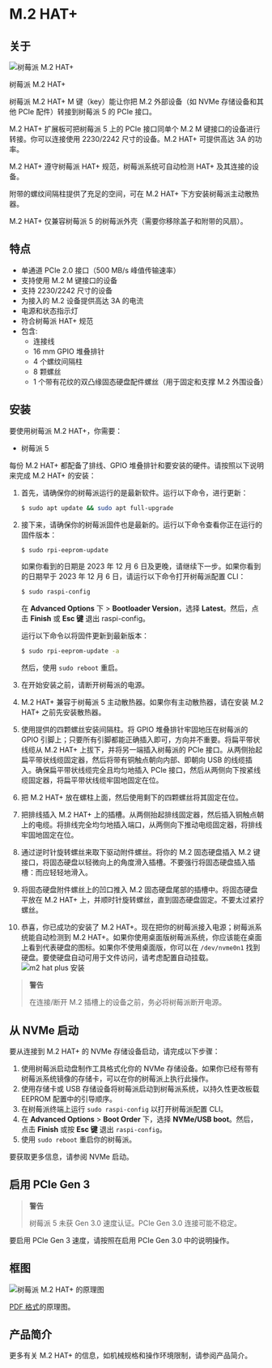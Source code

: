 # M.2 HAT+

## 关于

![树莓派 M.2 HAT+](https://www.raspberrypi.com/documentation/accessories/images/m2-hat-plus.jpg)

树莓派 M.2 HAT+

树莓派 M.2 HAT+ M 键（key）能让你把 M.2 外部设备（如 NVMe 存储设备和其他 PCIe 配件）转接到树莓派 5 的 PCIe 接口。

M.2 HAT+ 扩展板可把树莓派 5 上的 PCIe 接口同单个 M.2 M 键接口的设备进行转接。你可以连接使用 2230/2242 尺寸的设备。M.2 HAT+ 可提供高达 3A 的功率。

M.2 HAT+ 遵守树莓派 HAT+ 规范，树莓派系统可自动检测 HAT+ 及其连接的设备。

附带的螺纹间隔柱提供了充足的空间，可在 M.2 HAT+ 下方安装树莓派主动散热器。

M.2 HAT+ 仅兼容树莓派 5 的树莓派外壳（需要你移除盖子和附带的风扇）。

## 特点

* 单通道 PCIe 2.0 接口（500 MB/s 峰值传输速率）
* 支持使用 M.2 M 键接口的设备
* 支持 2230/2242 尺寸的设备
* 为接入的 M.2 设备提供高达 3A 的电流
* 电源和状态指示灯
* 符合树莓派 HAT+ 规范
* 包含:
  * 连接线
  * 16 mm GPIO 堆叠排针
  * 4 个螺纹间隔柱
  * 8 颗螺丝
  * 1 个带有花纹的双凸缘固态硬盘配件螺丝（用于固定和支撑 M.2 外围设备）

## 安装

要使用树莓派 M.2 HAT+，你需要：

* 树莓派 5

每份 M.2 HAT+ 都配备了排线、GPIO 堆叠排针和要安装的硬件。请按照以下说明来完成 M.2 HAT+ 的安装：

1. 首先，请确保你的树莓派运行的是最新软件。运行以下命令，进行更新：

    ```bash
    $ sudo apt update && sudo apt full-upgrade
    ```
2. 接下来，请确保你的树莓派固件也是最新的。运行以下命令查看你正在运行的固件版本：

    ```bash
    $ sudo rpi-eeprom-update
    ```

    如果你看到的日期是 2023 年 12 月 6 日及更晚，请继续下一步。如果你看到的日期早于 2023 年 12 月 6 日，请运行以下命令打开树莓派配置 CLI：

    ```bash
    $ sudo raspi-config
    ```

    在 **Advanced Options** 下 > **Bootloader Version**，选择 **Latest**。然后，点击 **Finish** 或 **Esc 键** 退出 raspi-config。

    运行以下命令以将固件更新到最新版本：

    ```bash
    $ sudo rpi-eeprom-update -a
    ```

    然后，使用 `sudo reboot` 重启。
3. 在开始安装之前，请断开树莓派的电源。
4. M.2 HAT+ 兼容于树莓派 5 主动散热器。如果你有主动散热器，请在安装 M.2 HAT+ 之前先安装散热器。
5. 使用提供的四颗螺丝安装间隔柱。将 GPIO 堆叠排针牢固地压在树莓派的 GPIO 引脚上；只要所有引脚都能正确插入即可，方向并不重要。将扁平带状线缆从 M.2 HAT+ 上拔下，并将另一端插入树莓派的 PCIe 接口。从两侧抬起扁平带状线缆固定器，然后将带有铜触点朝向内部、即朝向 USB 的线缆插入。确保扁平带状线缆完全且均匀地插入 PCIe 接口，然后从两侧向下按紧线缆固定器，将扁平带状线缆牢固地固定在位。
6. 把 M.2 HAT+ 放在螺柱上面，然后使用剩下的四颗螺丝将其固定在位。
7. 把排线插入 M.2 HAT+ 上的插槽。从两侧抬起排线固定器，然后插入铜触点朝上的电缆。将排线完全均匀地插入端口，从两侧向下推动电缆固定器，将排线牢固地固定在位。
8. 通过逆时针旋转螺丝来取下驱动附件螺丝。将你的 M.2 固态硬盘插入 M.2 键接口，将固态硬盘以轻微向上的角度滑入插槽。不要强行将固态硬盘插入插槽：而应轻轻地滑入。
9. 将固态硬盘附件螺丝上的凹口推入 M.2 固态硬盘尾部的插槽中。将固态硬盘平放在 M.2 HAT+ 上，并顺时针旋转螺丝，直到固态硬盘固定。不要太过紧拧螺丝。
10. 恭喜，你已成功的安装了 M.2 HAT+。现在把你的树莓派接入电源；树莓派系统能自动检测到 M.2 HAT+。如果你使用桌面版树莓派系统，你应该能在桌面上看到代表硬盘的图标。如果你不使用桌面版，你可以在 `/dev/nvme0n1` 找到硬盘。要使硬盘自动可用于文件访问，请考虑配置自动挂载。![m2 hat plus 安装](https://www.raspberrypi.com/documentation/accessories/images/m2-hat-plus-installation-07.png)

>**警告**
>
> 在连接/断开 M.2 插槽上的设备之前，务必将树莓派断开电源。

## 从 NVMe 启动

要从连接到 M.2 HAT+ 的 NVMe 存储设备启动，请完成以下步骤：

1. 使用树莓派启动盘制作工具格式化你的 NVMe 存储设备。如果你已经有带有树莓派系统镜像的存储卡，可以在你的树莓派上执行此操作。
2. 使用存储卡或 USB 存储设备将树莓派启动到树莓派系统，以持久性更改板载 EEPROM 配置中的引导顺序。
3. 在树莓派终端上运行 `sudo raspi-config` 以打开树莓派配置 CLI。
4. 在 **Advanced Options** > **Boot Order** 下，选择 **NVMe/USB boot**。然后，点击 **Finish**  或按 **Esc 键** 退出 `raspi-config`。
5. 使用 `sudo reboot` 重启你的树莓派。

要获取更多信息，请参阅 NVMe 启动。

## 启用 PCIe Gen 3

>**警告**
>
> 树莓派 5 未获 Gen 3.0 速度认证。PCIe Gen 3.0 连接可能不稳定。

要启用 PCIe Gen 3 速度，请按照在启用 PCIe Gen 3.0 中的说明操作。

## 框图

![树莓派 M.2 HAT+ 的原理图](https://www.raspberrypi.com/documentation/accessories/images/m2-hat-plus-schematics.png)


[PDF 格式](https://datasheets.raspberrypi.com/m2-hat-plus/raspberry-pi-m2-hat-plus-schematics.pdf?_gl=1*1qlaav3*_ga*ODAwMTM3MTg4LjE3MTc1NzY1NTQ.*_ga_22FD70LWDS*MTcyMzcwMjM3Ny44NC4xLjE3MjM3MDI0MTAuMC4wLjA.)的原理图。

## 产品简介

更多有关 M.2 HAT+ 的信息，如机械规格和操作环境限制，请参阅产品简介。
